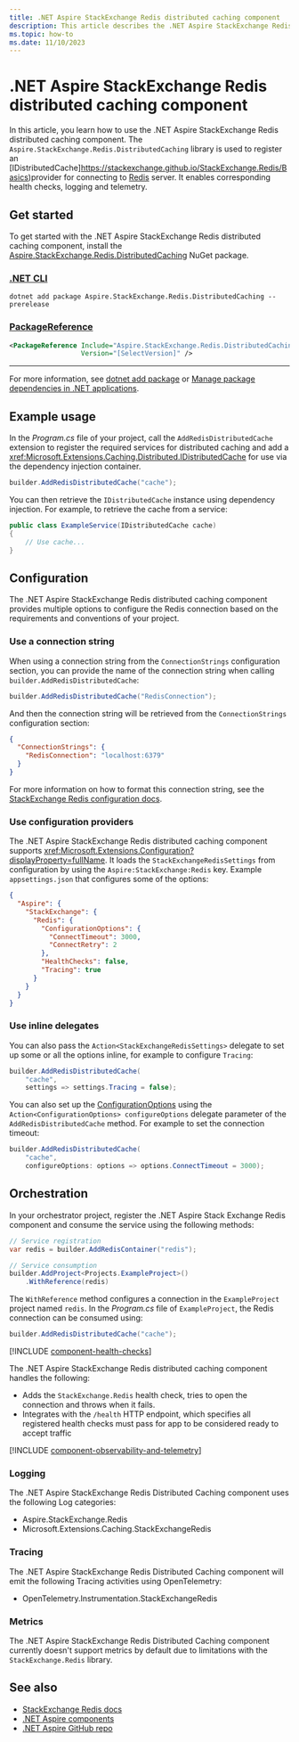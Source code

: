 ```yaml
---
title: .NET Aspire StackExchange Redis distributed caching component
description: This article describes the .NET Aspire StackExchange Redis distributed caching component features and capabilities
ms.topic: how-to
ms.date: 11/10/2023
---
```


# .NET Aspire StackExchange Redis distributed caching component

In this article, you learn how to use the .NET Aspire StackExchange Redis distributed caching component. The `Aspire.StackExchange.Redis.DistributedCaching` library is used to register an [IDistributedCache]<https://stackexchange.github.io/StackExchange.Redis/Basics>)provider for connecting to [Redis](https://redis.io/) server. It enables corresponding health checks, logging and telemetry.

## Get started

To get started with the .NET Aspire StackExchange Redis distributed caching component, install the [Aspire.StackExchange.Redis.DistributedCaching](https://www.nuget.org/packages/Aspire.StackExchange.Redis.DistributedCaching) NuGet package.

### [.NET CLI](#tab/dotnet-cli)

```dotnetcli
dotnet add package Aspire.StackExchange.Redis.DistributedCaching --prerelease
```

### [PackageReference](#tab/package-reference)

```xml
<PackageReference Include="Aspire.StackExchange.Redis.DistributedCaching"
                  Version="[SelectVersion]" />
```

---

For more information, see [dotnet add package](/dotnet/core/tools/dotnet-add-package.md) or [Manage package dependencies in .NET applications](/dotnet/core/tools/dependencies.md).

## Example usage

In the _Program.cs_ file of your project, call the `AddRedisDistributedCache` extension to register the required services for distributed caching and add a <xref:Microsoft.Extensions.Caching.Distributed.IDistributedCache> for use via the dependency injection container.

```csharp
builder.AddRedisDistributedCache("cache");
```

You can then retrieve the `IDistributedCache` instance using dependency injection. For example, to retrieve the cache from a service:

```csharp
public class ExampleService(IDistributedCache cache)
{
    // Use cache...
}
```

## Configuration

The .NET Aspire StackExchange Redis distributed caching component provides multiple options to configure the Redis connection based on the requirements and conventions of your project.

### Use a connection string

When using a connection string from the `ConnectionStrings` configuration section, you can provide the name of the connection string when calling `builder.AddRedisDistributedCache`:

```csharp
builder.AddRedisDistributedCache("RedisConnection");
```

And then the connection string will be retrieved from the `ConnectionStrings` configuration section:

```json
{
  "ConnectionStrings": {
    "RedisConnection": "localhost:6379"
  }
}
```

For more information on how to format this connection string, see the [StackExchange Redis configuration docs](https://stackexchange.github.io/StackExchange.Redis/Configuration.html#basic-configuration-strings).

### Use configuration providers

The .NET Aspire StackExchange Redis distributed caching component supports <xref:Microsoft.Extensions.Configuration?displayProperty=fullName>. It loads the `StackExchangeRedisSettings` from configuration by using the `Aspire:StackExchange:Redis` key. Example `appsettings.json` that configures some of the options:

```json
{
  "Aspire": {
    "StackExchange": {
      "Redis": {
        "ConfigurationOptions": {
          "ConnectTimeout": 3000,
          "ConnectRetry": 2
        },
        "HealthChecks": false,
        "Tracing": true
      }
    }
  }
}
```

### Use inline delegates

You can also pass the `Action<StackExchangeRedisSettings>` delegate to set up some or all the options inline, for example to configure `Tracing`:

```csharp
builder.AddRedisDistributedCache(
    "cache",
    settings => settings.Tracing = false);
```

You can also set up the [ConfigurationOptions](https://stackexchange.github.io/StackExchange.Redis/Configuration.html#configuration-options) using the `Action<ConfigurationOptions> configureOptions` delegate parameter of the `AddRedisDistributedCache` method. For example to set the connection timeout:

```csharp
builder.AddRedisDistributedCache(
    "cache", 
    configureOptions: options => options.ConnectTimeout = 3000);
```

## Orchestration

In your orchestrator project, register the .NET Aspire Stack Exchange Redis component and consume the service using the following methods:

```csharp
// Service registration 
var redis = builder.AddRedisContainer("redis");

// Service consumption 
builder.AddProject<Projects.ExampleProject>()
    .WithReference(redis)
```

The `WithReference` method configures a connection in the `ExampleProject` project named `redis`. In the _Program.cs_ file of `ExampleProject`, the Redis connection can be consumed using:

```csharp
builder.AddRedisDistributedCache("cache");
```

[!INCLUDE [component-health-checks](../includes/component-health-checks.md)]

The .NET Aspire StackExchange Redis distributed caching component handles the following:

- Adds the `StackExchange.Redis` health check, tries to open the connection and throws when it fails.
- Integrates with the `/health` HTTP endpoint, which specifies all registered health checks must pass for app to be considered ready to accept traffic

[!INCLUDE [component-observability-and-telemetry](../includes/component-observability-and-telemetry.md)]

### Logging

The .NET Aspire StackExchange Redis Distributed Caching component uses the following Log categories:

- Aspire.StackExchange.Redis
- Microsoft.Extensions.Caching.StackExchangeRedis

### Tracing

The .NET Aspire StackExchange Redis Distributed Caching component will emit the following Tracing activities using OpenTelemetry:

- OpenTelemetry.Instrumentation.StackExchangeRedis

### Metrics

The .NET Aspire StackExchange Redis Distributed Caching component currently doesn't support metrics by default due to limitations with the `StackExchange.Redis` library.

## See also

- [StackExchange Redis docs](https://stackexchange.github.io/StackExchange.Redis/)
- [.NET Aspire components](../components-overview.md)
- [.NET Aspire GitHub repo](https://github.com/dotnet/aspire)
